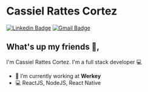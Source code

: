 # Cassiel Rattes Cortez
 [![Linkedin Badge](https://img.shields.io/badge/-cassielrattes-blue?style=flat-square&logo=Linkedin&logoColor=white&link=https://www.linkedin.com/in/cassielrattes/)](https://www.linkedin.com/in/cassielrattes/) 
[![Gmail Badge](https://img.shields.io/badge/-cassielrattes@gmail.com-c14438?style=flat-square&logo=Gmail&logoColor=white&link=mailto:cassielrattes@gmail.com)](mailto:cassielrattes@gmail.com)

## What's up my friends 👋, 
I'm Cassiel Rattes Cortez.
I'm a full stack developer :computer:

- :rocket:   I’m currently working at **Werkey**
- :computer:   ReactJS, NodeJS, React Native
